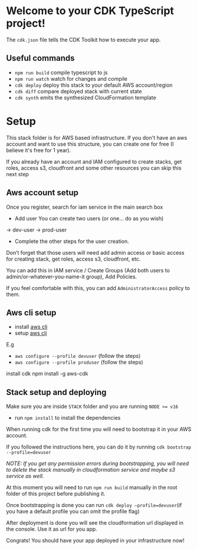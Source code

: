 # Welcome to your CDK TypeScript project!

The `cdk.json` file tells the CDK Toolkit how to execute your app.

## Useful commands

- `npm run build` compile typescript to js
- `npm run watch` watch for changes and compile
- `cdk deploy` deploy this stack to your default AWS account/region
- `cdk diff` compare deployed stack with current state
- `cdk synth` emits the synthesized CloudFormation template

# Setup

This stack folder is for AWS based infrastructure. If you don't have an aws account and want to use this structure, you can create one for free (I believe it's free for 1 year).

If you already have an account and IAM configured to create stacks, get roles, access s3, cloudfront and some other resources you can skip this next step

## Aws account setup

Once you register, search for iam service in the main search box

- Add user
  You can create two users (or one... do as you wish)

-> dev-user
-> prod-user

- Complete the other steps for the user creation.

Don’t forget that those users will need add admin access or basic access for creating stack, get roles, access s3, cloudfront, etc.

You can add this in IAM service / Create Groups (Add both users to admin/or-whatever-you-name-it group), Add Policies.

If you feel comfortable with this, you can add `AdministratorAccess` policy to them.

## Aws cli setup

- install [aws cli](https://docs.aws.amazon.com/cli/latest/userguide/getting-started-install.html)
- setup [aws cli](https://docs.aws.amazon.com/cli/latest/userguide/cli-configure-quickstart.html#cli-configure-quickstart-profiles)

E.g

- `aws configure --profile devuser` (follow the steps)
- `aws configure --profile produser` (follow the steps)

install cdk
npm install -g aws-cdk

## Stack setup and deploying

Make sure you are inside `STACK` folder and you are running `NODE >= v16`

- run `npm install` to install the dependencies

When running cdk for the first time you will need to bootstrap it in your AWS account.

If you followed the instructions here, you can do it by running `cdk bootstrap --profile=devuser`

_NOTE: If you get any permission errors during bootstrapping, you will need to delete the stack manually in cloudformation service and maybe s3 service as well._

At this moment you will need to run `npm run build` manually in the root folder of this project before publishing it.

Once bootstrapping is done you can run `cdk deploy —profile=devuser`(if you have a default profile you can omit the profile flag)

After deployment is done you will see the cloudformation url displayed in the console.
Use it as url for you app.

Congrats! You should have your app deployed in your infrastructure now!
